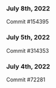 ### July 8th, 2022

Commit #154395

### July 5th, 2022

Commit #314353


### July 4th, 2022

Commit #72281
